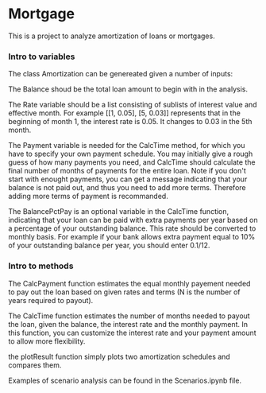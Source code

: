 # Mortgage
This is a project to analyze amortization of loans or mortgages.

### Intro to variables
The class Amortization can be genereated given a number of inputs:

The Balance shoud be the total loan amount to begin with in the analysis.

The Rate variable should be a list consisting of sublists of interest value and effective month. For example [[1, 0.05], [5, 0.03]] represents that in the beginning of month 1, the interest rate is 0.05. It changes to 0.03 in the 5th month.

The Payment variable is needed for the CalcTime method, for which you have to specify your own payment schedule. You may initially give a rough guess of how many payments you need, and CalcTime should calculate the final number of months of payments for the entire loan. Note if you don't start with enought payments, you can get a message indicating that your balance is not paid out, and thus you need to add more terms. Therefore adding more terms of payment is recommanded.  

The BalancePctPay is an optional variable in the CalcTime function, indicating that your loan can be paid with extra payments per year based on a percentage of your outstanding balance. This rate should be converted to monthly basis. For example if your bank allows extra payment equal to 10% of your outstanding balance per year, you should enter 0.1/12.

### Intro to methods

The CalcPayment function estimates the equal monthly payement needed to pay out the loan based on given rates and terms (N is the number of years required to payout).

The CalcTime function estimates the number of months needed to payout the loan, given the balance, the interest rate and the monthly payment. In this function, you can customize the interest rate and your payment amount to allow more flexibility.

the plotResult function simply plots two amortization schedules and compares them.

Examples of scenario analysis can be found in the Scenarios.ipynb file.